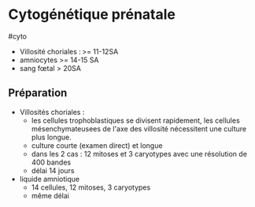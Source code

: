 # Cytogénétique prénatale
#cyto

- Villosité choriales : >= 11-12SA
- amniocytes >= 14-15 SA
- sang fœtal > 20SA

## Préparation
- Villosités choriales : 
  - les cellules trophoblastiques se divisent rapidement, les cellules mésenchymateusees de l'axe des villosité nécessitent une culture plus longue.
  - culture courte (examen direct) et longue
  - dans les 2 cas : 12 mitoses  et 3 caryotypes avec une résolution de 400 bandes
  - délai 14 jours
- liquide amniotique
  - 14 cellules, 12 mitoses, 3 caryotypes
  - même délai
